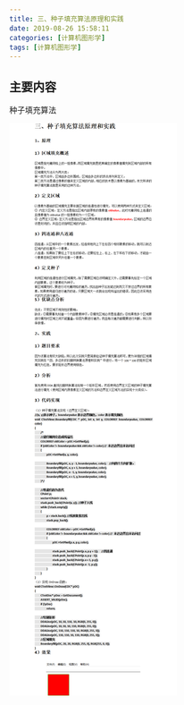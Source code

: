 ```yaml
---
title: 三、种子填充算法原理和实践
date: 2019-08-26 15:58:11
categories: [计算机图形学]
tags: [计算机图形学]
---
```


## 主要内容
种子填充算法
<!-- more -->
![三、种子填充算法原理和实践.png](2019-08-26-三、种子填充算法原理和实践/三、种子填充算法原理和实践.png)
